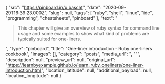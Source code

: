 {
  "src": "https://pinboard.in/u:bascht",
  "date": "2020-09-29T16:39:23.000Z",
  "slug": null,
  "tags": [
    "ruby",
    "shell",
    "linux",
    "ide",
    "programming",
    "cheatsheets",
    "pinboard"
  ],
  "text": "<blockquote>This chapter will give an overview of ruby syntax for command line usage and some examples to show what kind of problems are typically suited for one-liners.</blockquote>",
  "type": "pinboard",
  "title": "One-liner introduction - Ruby one-liners cookbook",
  "images": [],
  "category": "posts",
  "media_url": ", \"\"",
  "description": null,
  "preview_url": null,
  "original_url": "https://learnbyexample.github.io/learn_ruby_oneliners/one-liner-introduction.html",
  "location_latitude": null,
  "additional_payload": null,
  "location_longitude": null
}